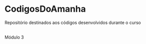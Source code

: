 # CodigosDoAmanha
Repositório destinados aos códigos desenvolvidos durante o curso


<br>Módulo 3 </br>
